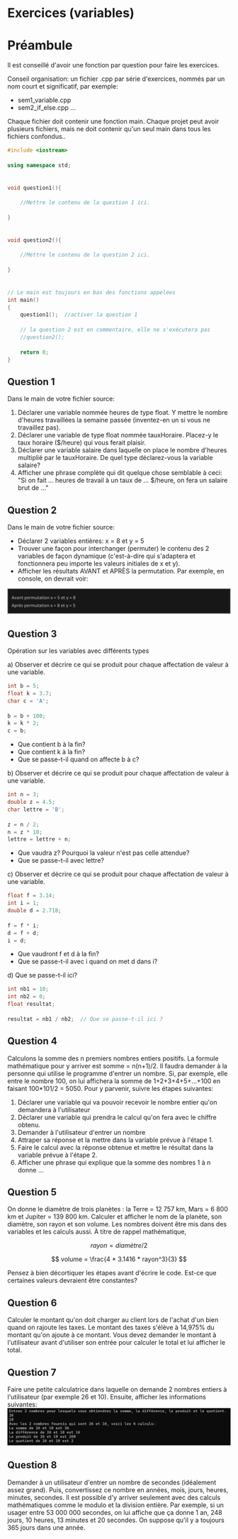 # Exercices (variables)

# Préambule
Il est conseillé d'avoir une fonction par question pour faire les exercices. 

Conseil organisation: un fichier .cpp par série d'exercices, nommés par un nom court et significatif, par exemple:
- sem1_variable.cpp
- sem2_if_else.cpp
...

Chaque fichier doit contenir une fonction main. Chaque projet peut avoir plusieurs fichiers, mais ne doit contenir qu'un seul main dans tous les fichiers confondus..

```cpp
#include <iostream>

using namespace std;


void question1(){
    
    //Mettre le contenu de la question 1 ici. 
               
}


void question2(){
    
    //Mettre le contenu de la question 2 ici.
     
}


// Le main est toujours en bas des fonctions appelées
int main()
{
    question1();  //activer la question 1
    
    // la question 2 est en commentaire, elle ne s'exécutera pas
    //question2();  

    return 0;
}
```


## Question 1

Dans le main de votre fichier source:
1. Déclarer une variable nommée heures de type float. Y mettre le nombre d'heures travaillées la semaine passée (inventez-en un si vous ne travaillez pas).
2. Déclarer une variable de type float nommée tauxHoraire. Placez-y le taux horaire ($/heure) qui vous ferait plaisir.
3. Déclarer une variable salaire dans laquelle on place le nombre d'heures multiplié par le tauxHoraire. De quel type déclarez-vous la variable salaire?
4. Afficher une phrase complète qui dit quelque chose semblable à ceci: "Si on fait ... heures de travail à un taux de ... $/heure, on fera un salaire brut de ..."

## Question 2

Dans le main de votre fichier source:
- Déclarer 2 variables entières: x = 8 et y = 5
- Trouver une façon pour interchanger (permuter) le contenu des 2 variables de façon dynamique (c'est-à-dire qui s'adaptera et fonctionnera peu importe les valeurs initiales de x et y).
- Afficher les résultats AVANT et APRÈS la permutation. Par exemple, en console, on devrait voir:<br>

![Q2](img/Q2.png) <br>



## Question 3
Opération sur les variables avec différents types

a) Observer et décrire ce qui se produit pour chaque affectation de valeur à une variable.
```cpp
int b = 5;
float k = 3.7;
char c = 'A';

b = b + 100;      
k = k * 2;       
c = b;           

```

- Que contient b à la fin?
- Que contient k à la fin?
- Que se passe-t-il quand on affecte b à c?

b) Observer et décrire ce qui se produit pour chaque affectation de valeur à une variable.
```cpp
int n = 3;
double z = 4.5;
char lettre = 'B';

z = n / 2;          
n = z * 10;         
lettre = lettre + n;  
```
- Que vaudra z? Pourquoi la valeur n'est pas celle attendue?
- Que se passe-t-il avec lettre?


c) Observer et décrire ce qui se produit pour chaque affectation de valeur à une variable.
```cpp
float f = 3.14;
int i = 1;
double d = 2.718;

f = f * i;           
d = f + d;           
i = d;               
```
- Que vaudront f et d à la fin?
- Que se passe-t-il avec i quand on met d dans i?

d) Que se passe-t-il ici?
```cpp
int nb1 = 10;
int nb2 = 0;
float resultat;

resultat = nb1 / nb2;  // Que se passe-t-il ici ?
```

## Question 4

Calculons la somme des n premiers nombres entiers positifs. La formule mathématique pour y arriver est somme = n(n+1)/2. Il faudra demander à la personne qui utilise le programme d'entrer un nombre. Si, par exemple, elle entre le nombre 100, on lui affichera la somme de 1+2+3+4+5+...+100 en faisant 100*101/2 = 5050. Pour y parvenir, suivre les étapes suivantes:
1. Déclarer une variable qui va pouvoir recevoir le nombre entier qu'on demandera à l'utilisateur
2. Déclarer une variable qui prendra le calcul qu'on fera avec le chiffre obtenu.
3. Demander à l'utilisateur d'entrer un nombre
4. Attraper sa réponse et la mettre dans la variable prévue à l'étape 1.
5. Faire le calcul avec la réponse obtenue et mettre le résultat dans la variable prévue à l'étape 2.
6. Afficher une phrase qui explique que la somme des nombres 1 à n donne ...

## Question 5

On donne le diamètre de trois planètes : la Terre = 12 757 km, Mars = 6 800 km et Jupiter = 139 800 km. Calculer et afficher le nom de la planète, son diamètre, son rayon et son volume. Les nombres doivent être mis dans des variables et les calculs aussi. À titre de rappel mathématique,

$$ 
rayon = diamètre/2
$$

$$
volume = \frac{4 * 3.1416 * rayon^3}{3} 
$$  

Pensez à bien décortiquer les étapes avant d'écrire le code. Est-ce que certaines valeurs devraient être constantes?

## Question 6

Calculer le montant qu'on doit charger au client lors de l'achat d'un bien quand on rajoute les taxes. Le montant des taxes s'élève à 14,975% du montant qu'on ajoute à ce montant. Vous devez demander le montant à l'utilisateur avant d'utiliser son entrée pour calculer le total et lui afficher le total.

## Question 7

Faire une petite calculatrice dans laquelle on demande 2 nombres entiers à l'utilisateur (par exemple 26 et 10). Ensuite, afficher les informations suivantes:
![q7](img/Q7.png)


## Question 8 

Demander à un utilisateur d'entrer un nombre de secondes (idéalement assez grand). Puis, convertissez ce nombre en années, mois, jours, heures, minutes, secondes. Il est possible d'y arriver seulement avec des calculs mathématiques comme le modulo et la division entière.
Par exemple, si un usager entre 53 000 000 secondes, on lui affiche que ça donne 1 an, 248 jours, 10 heures, 13 minutes et 20 secondes. On suppose qu'il y a toujours 365 jours dans une année.

